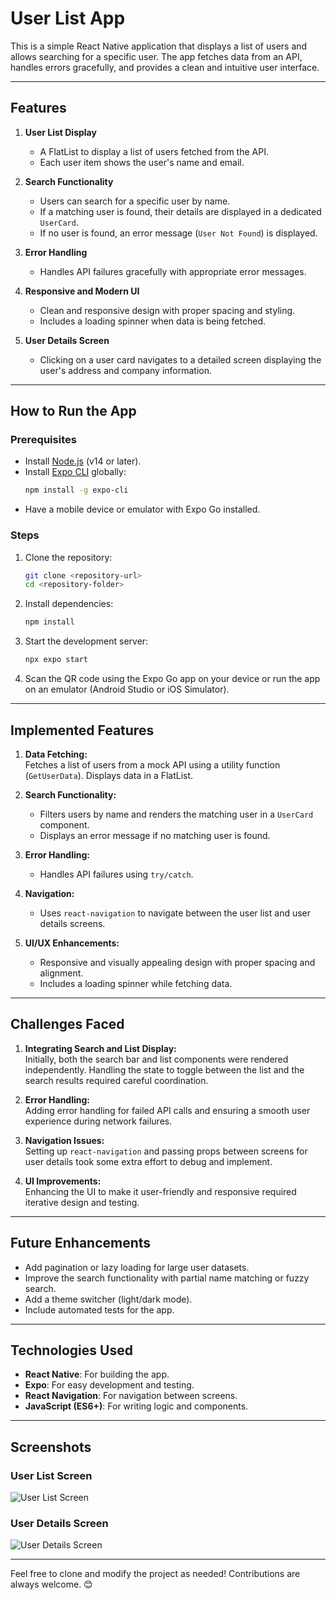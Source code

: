 
# **User List App**

This is a simple React Native application that displays a list of users and allows searching for a specific user. The app fetches data from an API, handles errors gracefully, and provides a clean and intuitive user interface.

---

## **Features**

1. **User List Display**  
   - A FlatList to display a list of users fetched from the API.
   - Each user item shows the user's name and email.

2. **Search Functionality**  
   - Users can search for a specific user by name.
   - If a matching user is found, their details are displayed in a dedicated `UserCard`.
   - If no user is found, an error message (`User Not Found`) is displayed.

3. **Error Handling**  
   - Handles API failures gracefully with appropriate error messages.

4. **Responsive and Modern UI**  
   - Clean and responsive design with proper spacing and styling.
   - Includes a loading spinner when data is being fetched.

5. **User Details Screen**  
   - Clicking on a user card navigates to a detailed screen displaying the user's address and company information.

---

## **How to Run the App**

### **Prerequisites**

- Install [Node.js](https://nodejs.org/) (v14 or later).
- Install [Expo CLI](https://docs.expo.dev/get-started/installation/) globally:
  ```bash
  npm install -g expo-cli
  ```
- Have a mobile device or emulator with Expo Go installed.

### **Steps**

1. Clone the repository:
   ```bash
   git clone <repository-url>
   cd <repository-folder>
   ```

2. Install dependencies:
   ```bash
   npm install
   ```

3. Start the development server:
   ```bash
   npx expo start
   ```

4. Scan the QR code using the Expo Go app on your device or run the app on an emulator (Android Studio or iOS Simulator).

---

## **Implemented Features**

1. **Data Fetching:**  
   Fetches a list of users from a mock API using a utility function (`GetUserData`). Displays data in a FlatList.

2. **Search Functionality:**  
   - Filters users by name and renders the matching user in a `UserCard` component.
   - Displays an error message if no matching user is found.

3. **Error Handling:**  
   - Handles API failures using `try/catch`.

4. **Navigation:**  
   - Uses `react-navigation` to navigate between the user list and user details screens.

5. **UI/UX Enhancements:**  
   - Responsive and visually appealing design with proper spacing and alignment.
   - Includes a loading spinner while fetching data.

---

## **Challenges Faced**

1. **Integrating Search and List Display:**  
   Initially, both the search bar and list components were rendered independently. Handling the state to toggle between the list and the search results required careful coordination.

2. **Error Handling:**  
   Adding error handling for failed API calls and ensuring a smooth user experience during network failures.

3. **Navigation Issues:**  
   Setting up `react-navigation` and passing props between screens for user details took some extra effort to debug and implement.

4. **UI Improvements:**  
   Enhancing the UI to make it user-friendly and responsive required iterative design and testing.

---

## **Future Enhancements**

- Add pagination or lazy loading for large user datasets.
- Improve the search functionality with partial name matching or fuzzy search.
- Add a theme switcher (light/dark mode).
- Include automated tests for the app.

---

## **Technologies Used**

- **React Native**: For building the app.
- **Expo**: For easy development and testing.
- **React Navigation**: For navigation between screens.
- **JavaScript (ES6+)**: For writing logic and components.

---

## **Screenshots**

### **User List Screen**
![User List Screen](screenshots/user-list.png)

### **User Details Screen**
![User Details Screen](screenshots/user-details.png)

---

Feel free to clone and modify the project as needed! Contributions are always welcome. 😊
